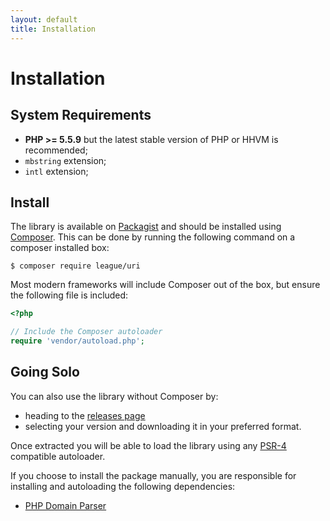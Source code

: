 ```yaml
---
layout: default
title: Installation
---
```


# Installation

## System Requirements

* **PHP >= 5.5.9** but the latest stable version of PHP or HHVM is recommended;
* `mbstring` extension;
* `intl` extension;

## Install

The library is available on [Packagist][] and should be installed using [Composer][]. This can be done by running the following command on a composer installed box:

~~~
$ composer require league/uri
~~~

Most modern frameworks will include Composer out of the box, but ensure the following file is included:

~~~php
<?php

// Include the Composer autoloader
require 'vendor/autoload.php';
~~~

## Going Solo

You can also use the library without Composer by:

- heading to the [releases page](https://github.com/thephpleague/uri/releases)
- selecting your version and downloading it in your preferred format.

Once extracted you will be able to load the library using any [PSR-4][] compatible autoloader.

If you choose to install the package manually, you are responsible for installing and autoloading the following dependencies:

- [PHP Domain Parser](https://github.com/jeremykendall/php-domain-parser)

[Packagist]: https://packagist.org/packages/league/uri
[Composer]: https://getcomposer.org/
[PSR-4]: https://php-fig.org/psr/psr-4/